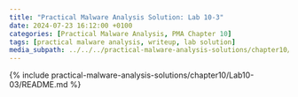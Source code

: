 ```yaml
---
title: "Practical Malware Analysis Solution: Lab 10-3"
date: 2024-07-23 16:12:00 +0100
categories: [Practical Malware Analysis, PMA Chapter 10]
tags: [practical malware analysis, writeup, lab solution]
media_subpath: ../../../practical-malware-analysis-solutions/chapter10/Lab10-03
---
```


{% include practical-malware-analysis-solutions/chapter10/Lab10-03/README.md %}